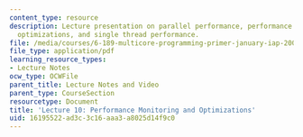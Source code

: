 ```yaml
---
content_type: resource
description: Lecture presentation on parallel performance, performance monitoring,
  optimizations, and single thread performance.
file: /media/courses/6-189-multicore-programming-primer-january-iap-2007/16195522ad3c3c16aaa3a8025d14f9c0_lec10perfrmnce.pdf
file_type: application/pdf
learning_resource_types:
- Lecture Notes
ocw_type: OCWFile
parent_title: Lecture Notes and Video
parent_type: CourseSection
resourcetype: Document
title: 'Lecture 10: Performance Monitoring and Optimizations'
uid: 16195522-ad3c-3c16-aaa3-a8025d14f9c0
---
```

